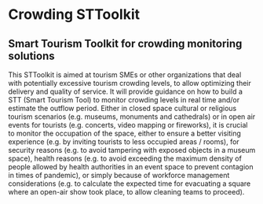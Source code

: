 # Crowding STToolkit
## Smart Tourism Toolkit for crowding monitoring solutions

This STToolkit is aimed at tourism SMEs or other organizations that deal with potentially excessive tourism crowding levels, to allow optimizing their delivery and quality of service. It will provide guidance on how to build a STT (Smart Tourism Tool) to monitor crowding levels in real time and/or estimate the outflow period. Either in closed space cultural or religious tourism scenarios (e.g. museums, monuments and cathedrals) or in open air events for tourists (e.g. concerts, video mapping or fireworks), it is crucial to monitor the occupation of the space, either to ensure a better visiting experience (e.g. by inviting tourists to less occupied areas / rooms), for security reasons (e.g. to avoid tampering with exposed objects in a museum space), health reasons (e.g. to avoid exceeding the maximum density of people allowed by health authorities in an event space to prevent contagion in times of pandemic), or simply because of workforce management considerations (e.g. to calculate the expected time for evacuating a square where an open-air show took place, to allow cleaning teams to proceed).
